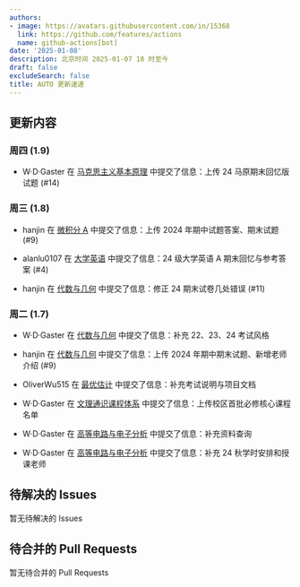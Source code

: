 ```yaml
---
authors:
- image: https://avatars.githubusercontent.com/in/15368
  link: https://github.com/features/actions
  name: github-actions[bot]
date: '2025-01-08'
description: 北京时间 2025-01-07 18 时至今
draft: false
excludeSearch: false
title: AUTO 更新速递
---
```


## 更新内容

### 周四 (1.9)

- W·D·Gaster 在 [马克思主义基本原理](https://github.com/HITSZ-OpenAuto/GEIP1011) 中提交了信息：上传 24 马原期末回忆版试题 (#14)

### 周三 (1.8)

- hanjin 在 [微积分 A](https://github.com/HITSZ-OpenAuto/MATH1015A) 中提交了信息：上传 2024 年期中试题答案、期末试题 (#9)

- alanlu0107 在 [大学英语](https://github.com/HITSZ-OpenAuto/LANG100X) 中提交了信息：24 级大学英语 A 期末回忆与参考答案 (#4)

- hanjin 在 [代数与几何](https://github.com/HITSZ-OpenAuto/MATH1002) 中提交了信息：修正 24 期末试卷几处错误 (#11)

### 周二 (1.7)

- W·D·Gaster 在 [代数与几何](https://github.com/HITSZ-OpenAuto/MATH1002) 中提交了信息：补充 22、23、24 考试风格

- hanjin 在 [代数与几何](https://github.com/HITSZ-OpenAuto/MATH1002) 中提交了信息：上传 2024 年期中期末试题、新增老师介绍 (#9)

- OliverWu515 在 [最优估计](https://github.com/HITSZ-OpenAuto/AUTO5013) 中提交了信息：补充考试说明与项目文档

- W·D·Gaster 在 [文理通识课程体系](https://github.com/HITSZ-OpenAuto/GeneralKnowledge) 中提交了信息：上传校区首批必修核心课程名单

- W·D·Gaster 在 [高等电路与电子分析](https://github.com/HITSZ-OpenAuto/EE2004) 中提交了信息：补充资料查询

- W·D·Gaster 在 [高等电路与电子分析](https://github.com/HITSZ-OpenAuto/EE2004) 中提交了信息：补充 24 秋学时安排和授课老师

## 待解决的 Issues

暂无待解决的 Issues

## 待合并的 Pull Requests

暂无待合并的 Pull Requests

